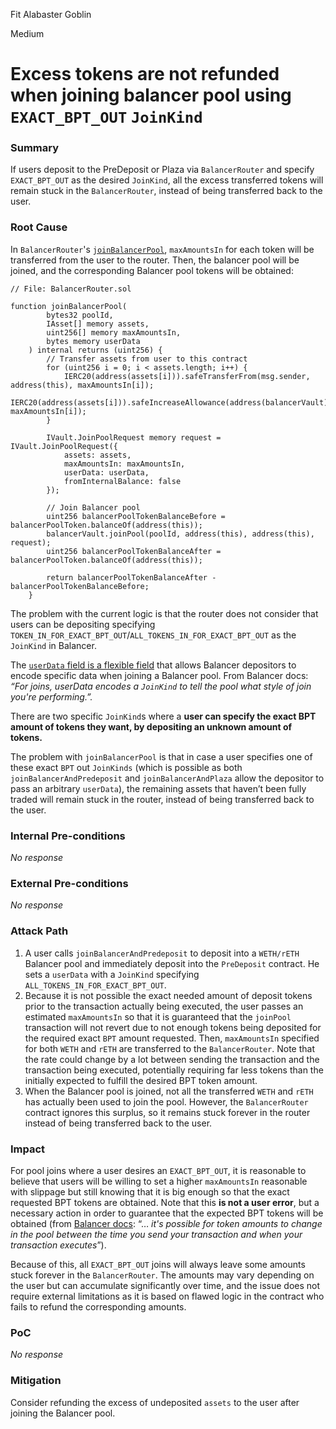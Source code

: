 Fit Alabaster Goblin

Medium

# Excess tokens are not refunded when joining balancer pool using `EXACT_BPT_OUT` `JoinKind`

### Summary

If users deposit to the PreDeposit or Plaza via `BalancerRouter` and specify `EXACT_BPT_OUT` as the desired `JoinKind`, all the excess transferred tokens will remain stuck in the `BalancerRouter`, instead of being transferred back to the user.

### Root Cause

In `BalancerRouter`'s [`joinBalancerPool`](https://github.com/sherlock-audit/2024-12-plaza-finance/blob/ab5bbd7d54042e4444b711a32def5b639fbd63b4/plaza-evm/src/BalancerRouter.sol#L65), `maxAmountsIn` for each token will be transferred from the user  to the router. Then, the balancer pool will be joined, and the corresponding Balancer pool tokens will be obtained:

```solidity
// File: BalancerRouter.sol

function joinBalancerPool(
        bytes32 poolId,
        IAsset[] memory assets,
        uint256[] memory maxAmountsIn,
        bytes memory userData
    ) internal returns (uint256) {
        // Transfer assets from user to this contract
        for (uint256 i = 0; i < assets.length; i++) {
            IERC20(address(assets[i])).safeTransferFrom(msg.sender, address(this), maxAmountsIn[i]);
            IERC20(address(assets[i])).safeIncreaseAllowance(address(balancerVault), maxAmountsIn[i]); 
        }

        IVault.JoinPoolRequest memory request = IVault.JoinPoolRequest({
            assets: assets,
            maxAmountsIn: maxAmountsIn,
            userData: userData,
            fromInternalBalance: false
        });

        // Join Balancer pool
        uint256 balancerPoolTokenBalanceBefore = balancerPoolToken.balanceOf(address(this));
        balancerVault.joinPool(poolId, address(this), address(this), request);
        uint256 balancerPoolTokenBalanceAfter = balancerPoolToken.balanceOf(address(this));

        return balancerPoolTokenBalanceAfter - balancerPoolTokenBalanceBefore;
    }
```

The problem with the current logic is that the router does not consider that users can be depositing specifying `TOKEN_IN_FOR_EXACT_BPT_OUT`/`ALL_TOKENS_IN_FOR_EXACT_BPT_OUT` as the `JoinKind` in Balancer.

The [`userData` field is a flexible field](https://docs-v2.balancer.fi/reference/joins-and-exits/pool-joins.html#maxamountsin) that allows Balancer depositors to encode specific data when joining a Balancer pool. From Balancer docs: *“For joins, userData encodes a `JoinKind` to tell the pool what style of join you're performing.”.*

There are two specific `JoinKind`s where a **user can specify the exact BPT amount of tokens they want, by depositing an unknown amount of tokens.**

The problem with `joinBalancerPool` is that in case a user specifies one of these exact `BPT` out `JoinKinds` (which is possible as both `joinBalancerAndPredeposit` and `joinBalancerAndPlaza` allow the depositor to pass an arbitrary `userData`), the remaining assets that haven’t been fully traded will remain stuck in the router, instead of being transferred back to the user.

### Internal Pre-conditions

_No response_

### External Pre-conditions

_No response_

### Attack Path

1. A user calls `joinBalancerAndPredeposit` to deposit into a `WETH/rETH` Balancer pool and immediately deposit into the `PreDeposit` contract. He sets a `userData` with a `JoinKind` specifying `ALL_TOKENS_IN_FOR_EXACT_BPT_OUT`.
2. Because it is not possible the exact needed amount of deposit tokens prior to the transaction actually being executed, the user passes an estimated `maxAmountsIn` so that it is guaranteed that the `joinPool` transaction will not revert due to not enough tokens being deposited for the required exact `BPT` amount requested. Then, `maxAmountsIn` specified for both `WETH` and `rETH` are transferred to the `BalancerRouter`. Note that the rate could change by a lot between sending the transaction and the transaction being executed, potentially requiring far less tokens than the initially expected to fulfill the desired BPT token amount.
3. When the Balancer pool is joined, not all the transferred `WETH` and `rETH` has actually been used to join the pool. However, the `BalancerRouter` contract ignores this surplus, so it remains stuck forever in the router instead of being transferred back to the user.

### Impact

For pool joins where a user desires an `EXACT_BPT_OUT`, it is reasonable to believe that users will be willing to set a higher `maxAmountsIn` reasonable with slippage but still knowing that it is big enough so that the exact requested BPT tokens are obtained. Note that this **is not a user error**, but a necessary action in order to guarantee that the expected BPT tokens will be obtained (from [Balancer docs](https://docs-v2.balancer.fi/reference/joins-and-exits/pool-joins.html#maxamountsin): “… *it's possible for token amounts to change in the pool between the time you send your transaction and when your transaction executes*”).

Because of this, all `EXACT_BPT_OUT` joins will always leave some amounts stuck forever in the `BalancerRouter`. The amounts may vary depending on the user but can accumulate significantly over time, and the issue does not require external limitations as it is based on flawed logic in the contract who fails to refund the corresponding amounts.

### PoC

_No response_

### Mitigation

Consider refunding the excess of undeposited `assets` to the user after joining the Balancer pool.